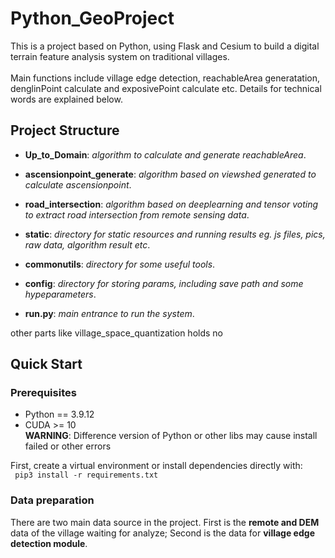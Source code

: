 # Python_GeoProject
This is a project based on Python, using Flask and Cesium to build a digital terrain feature analysis system on
traditional villages.<br>
<br>Main functions include village edge detection, reachableArea generatation, denglinPoint calculate and exposivePoint calculate etc.
Details for technical words are explained below.

## Project Structure
* **Up_to_Domain**: *algorithm to calculate and generate reachableArea*.<br>
* **ascensionpoint_generate**: *algorithm based on viewshed generated to calculate ascensionpoint*.<br>
* **road_intersection**: *algorithm based on deeplearning and tensor voting to extract road intersection from remote sensing data*.<br>
* **static**: *directory for static resources and running results eg. js files, pics, raw data, algorithm result etc*.<br>
* **commonutils**: *directory for some useful tools*.<br>
* **config**: *directory for storing params, including save path and some hypeparameters*.<br>

* **run.py**: *main entrance to run the system*.<br>

other parts like village_space_quantization holds no
## Quick Start
### Prerequisites
* Python == 3.9.12
* CUDA >= 10 <br>
**WARNING**: Difference version of Python or other libs may cause install failed or other errors<br>

First, create a virtual environment or install dependencies directly with:<br>
``` pip3 install -r requirements.txt```

### Data preparation
There are two main data source in the project. First is the **remote and DEM** data of the village waiting for analyze; Second is the data for **village edge detection module**.
